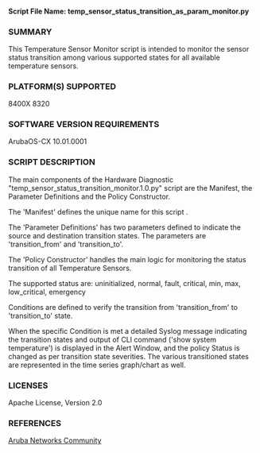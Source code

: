 #### Script File Name: temp\_sensor\_status\_transition\_as\_param\_monitor.py

### SUMMARY
This Temperature Sensor Monitor script is intended to monitor the sensor status transition among various supported states for all available temperature sensors.

### PLATFORM(S) SUPPORTED
8400X
8320

### SOFTWARE VERSION REQUIREMENTS
ArubaOS-CX 10.01.0001

### SCRIPT DESCRIPTION
The main components of the Hardware Diagnostic "temp_sensor_status_transition_monitor.1.0.py" script are the Manifest, the Parameter Definitions and the Policy Constructor.   

The  'Manifest' defines the unique name for this script .  

The 'Parameter Definitions' has two parameters defined to indicate the source and destination transition states. The parameters are  'transition_from' and 'transition_to'.  

The 'Policy Constructor' handles the main logic for monitoring the status transition of all Temperature Sensors.

The supported status are: uninitialized, normal, fault, critical, min, max, low_critical, emergency

Conditions are defined to verify the transition from 'transition_from' to 'transition_to' state.

When the specific Condition is met a detailed Syslog message indicating the transition states and output of CLI command ('show system temperature') is displayed in the Alert Window, and the policy Status is changed as per transition state severities. The various transitioned states are represented in the time series graph/chart as well.


### LICENSES
Apache License, Version 2.0  

### REFERENCES
[Aruba Networks Community](http://community.arubanetworks.com/t5/Network-Analytic-Engine/ct-p/NetworkAnalyticEngine)  
